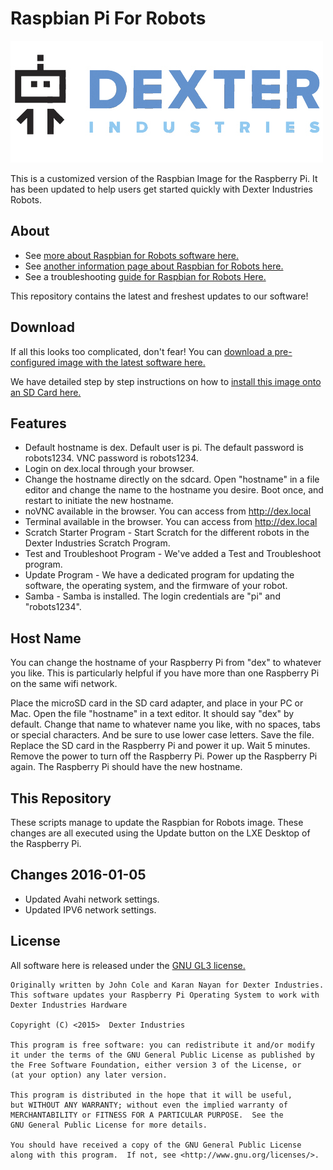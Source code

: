 # Raspbian Pi For Robots

![Dex Logo](dexter_industries_logo.jpg "Dexter Industries Logo.")

This is a customized version of the Raspbian Image for the Raspberry Pi.  It has been updated to help users get started quickly with Dexter Industries Robots.

## About
* See [more about Raspbian for Robots software here.](http://www.dexterindustries.com/raspberry-pi-robot-software/)
* See [another information page about Raspbian for Robots here.](http://www.dexterindustries.com/raspbian-for-robots/)
* See a troubleshooting [guide for Raspbian for Robots Here.](http://www.dexterindustries.com/raspbian-for-robots-support/)

This repository contains the latest and freshest updates to our software!

## Download
If all this looks too complicated, don't fear!  You can [download a pre-configured image with the latest software here.](http://sourceforge.net/projects/dexterindustriesraspbianflavor/)  

We have detailed step by step instructions on how to [install this image onto an SD Card here.](http://www.dexterindustries.com/howto/raspberry-pi-tutorials/install-raspbian-for-robots-image-on-an-sd-card/)

## Features

* Default hostname is dex.  Default user is pi.  The default password is robots1234.  VNC password is robots1234.
* Login on dex.local through your browser.
* Change the hostname directly on the sdcard.  Open "hostname" in a file editor and change the name to the hostname you desire.  Boot once, and restart to initiate the new hostname.
* noVNC available in the browser.  You can access from http://dex.local
* Terminal available in the browser.  You can access from http://dex.local
* Scratch Starter Program - Start Scratch for the different robots in the Dexter Industries Scratch Program.
* Test and Troubleshoot Program - We've added a Test and Troubleshoot program.
* Update Program - We have a dedicated program for updating the software, the operating system, and the firmware of your robot.
* Samba - Samba is installed.  The login credentials are "pi" and "robots1234".

## Host Name

You can change the hostname of your Raspberry Pi from "dex" to whatever you like.  This is particularly helpful if you have more than one Raspberry Pi on the same wifi network.  

Place the microSD card in the SD card adapter, and place in your PC or Mac.  Open the file "hostname" in a text editor.  It should say "dex" by default.  Change that name to whatever name you like, with no spaces, tabs or special characters.  And be sure to use lower case letters.  Save the file.  Replace the SD card in the Raspberry Pi and power it up.  Wait 5 minutes.  Remove the power to turn off the Raspberry Pi.  Power up the Raspberry Pi again.  The Raspberry Pi should have the new hostname.

## This Repository

These scripts manage to update the Raspbian for Robots image.  These changes are all executed using the Update button on the LXE Desktop of the Raspberry Pi.  

## Changes 2016-01-05
* Updated Avahi network settings.
* Updated IPV6 network settings.

## License
All software here is released under the [GNU GL3 license.](http://www.gnu.org/licenses/gpl-3.0.txt)


    Originally written by John Cole and Karan Nayan for Dexter Industries.  This software updates your Raspberry Pi Operating System to work with Dexter Industries Hardware
    
    Copyright (C) <2015>  Dexter Industries

    This program is free software: you can redistribute it and/or modify
    it under the terms of the GNU General Public License as published by
    the Free Software Foundation, either version 3 of the License, or
    (at your option) any later version.

    This program is distributed in the hope that it will be useful,
    but WITHOUT ANY WARRANTY; without even the implied warranty of
    MERCHANTABILITY or FITNESS FOR A PARTICULAR PURPOSE.  See the
    GNU General Public License for more details.

    You should have received a copy of the GNU General Public License
    along with this program.  If not, see <http://www.gnu.org/licenses/>.


